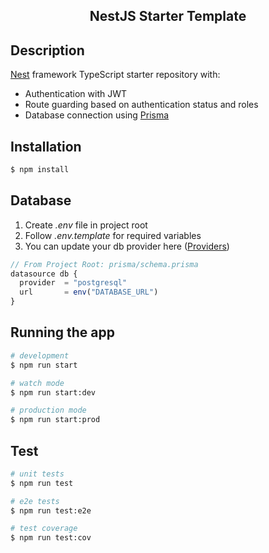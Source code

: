 <h2 align="center">
  NestJS Starter Template
</h2>

## Description


[Nest](https://github.com/nestjs/nest) framework TypeScript starter repository with:
- Authentication with JWT
- Route guarding based on authentication status and roles
- Database connection using [Prisma](https://www.prisma.io/)

## Installation

```bash
$ npm install
```

## Database
1. Create <i>.env</i> file in project root
2. Follow <i>.env.template</i> for required variables
3. You can update your db provider here ([Providers](https://www.prisma.io/docs/concepts/database-connectors))
```typescript
// From Project Root: prisma/schema.prisma
datasource db {
  provider  = "postgresql"
  url       = env("DATABASE_URL")
}
```

## Running the app

```bash
# development
$ npm run start

# watch mode
$ npm run start:dev

# production mode
$ npm run start:prod
```

## Test

```bash
# unit tests
$ npm run test

# e2e tests
$ npm run test:e2e

# test coverage
$ npm run test:cov
```
